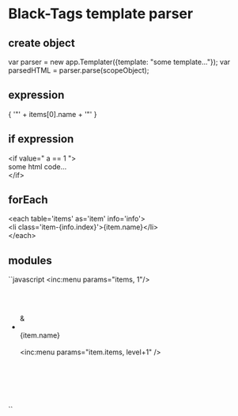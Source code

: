 # Black-Tags template parser

## create object
var parser = new app.Templater({template: "some template..."});
var parsedHTML = parser.parse(scopeObject);

## expression
{  '"' + items[0].name + '"' }

## if expression
&lt;if value=" a == 1 "&gt;  <br/>
	some html code...  <br/>
&lt;/if&gt;  <br/>


## forEach
&lt;each table='items' as='item' info='info'&gt;  <br/>
	&lt;li class='item-{info.index}'&gt;{item.name}&lt;/li&gt;  <br/>
&lt;/each&gt;  <br/>

## modules
``javascript
<inc:menu params="items, 1"/>  <br/>

<module name='menu' params='list, level'>  <br/>
	<ul>  <br/>
		&<each table='list' as='item'>  <br/>
			<li>  <br/>
				{item.name}  <br/>
				<if value='isset(item.items)'>  <br/>
					<inc:menu params="item.items, level+1" />  <br/>
				</if>  <br/>
			</li>  <br/>
		</each>  <br/>
	</ul>  <br/>
</module>  <br/>
``
